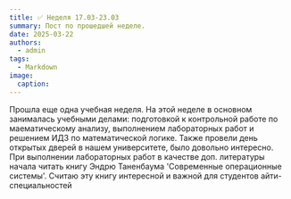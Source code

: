 ```yaml
---
title: ✅ Неделя 17.03-23.03
summary: Пост по прошедшей неделе.
date: 2025-03-22
authors:
  - admin
tags:
  - Markdown
image:
  caption: 
---
```


Прошла еще одна учебная неделя. На этой неделе в основном занималась учебными делами: подготовкой к контрольной работе по маематическому анализу, выполнением лабораторных работ и решением ИДЗ по математической логике. Также провели день открытых дверей в нашем университете, было довольно интересно. При выполнении лабораторных работ в качестве доп. литературы начала читать книгу Эндрю Таненбаума 'Современные операционные системы'. Считаю эту книгу интересной и важной для студентов айти-специальностей


